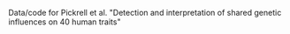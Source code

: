 Data/code for Pickrell et al. "Detection and interpretation of shared genetic influences on 40 human traits"
